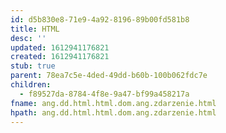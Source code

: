 ```yaml
---
id: d5b830e8-71e9-4a92-8196-89b00fd581b8
title: HTML
desc: ''
updated: 1612941176821
created: 1612941176821
stub: true
parent: 78ea7c5e-4ded-49dd-b60b-100b062fdc7e
children:
  - f89527da-8784-4f8e-9a47-bf99a458217a
fname: ang.dd.html.html.dom.ang.zdarzenie.html
hpath: ang.dd.html.html.dom.ang.zdarzenie.html
---
```



